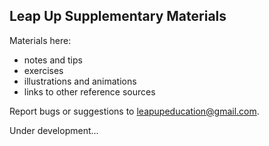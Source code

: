 ## Leap Up Supplementary Materials

Materials here:

* notes and tips
* exercises
* illustrations and animations
* links to other reference sources

Report bugs or suggestions to 
[leapupeducation@gmail.com](mailto:leapupeducation@gmail.com).

Under development...
